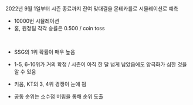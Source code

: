 
2022년 9월 1일부터 시즌 종료까지 잔여 맞대결을 몬테카를로 시뮬레이션로 예측


- 10000번 시뮬레이션
- 홈, 원정팀 각각 승률은 0.500 / coin toss

<br>



- SSG의 1위 확률이 매우 높음
- 1-5, 6-10위가 거의 확정 / 시즌이 아직 한 달 넘게 남았음에도 양극화가 심한 것을 알 수 있음
- 키움, KT의 3, 4위 경쟁이 눈에 띔

- 공동 순위는 소수점 버림을 통해 순위 도출
